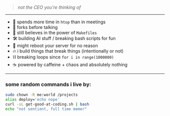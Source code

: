 
> *not the CEO you're thinking of*

---

- 🐧 spends more time in `htop` than in meetings  
- 🧠 forks before talking  
- 💾 still believes in the power of `Makefiles`  
- 🛠️ building AI stuff / breaking bash scripts for fun  
- 🧌 might reboot your server for no reason  
- 🔥 i build things that break things (intentionally or not)  
- ⛓️ breaking loops since `for i in range(1000000)`  
- ☕ powered by caffeine + chaos and absolutely nothing

---

### some random commands i live by:

```bash
sudo chown -R me:world /projects
alias deploy='echo nope'
curl -sL get-good-at-coding.sh | bash
echo "not sentient, full time memer"
